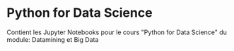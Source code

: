 # Python for Data Science
Contient les Jupyter Notebooks pour le cours "Python for Data Science" du module: Datamining et Big Data
